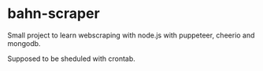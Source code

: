 # bahn-scraper

Small project to learn webscraping with node.js with puppeteer, cheerio and mongodb.

Supposed to be sheduled with crontab.
